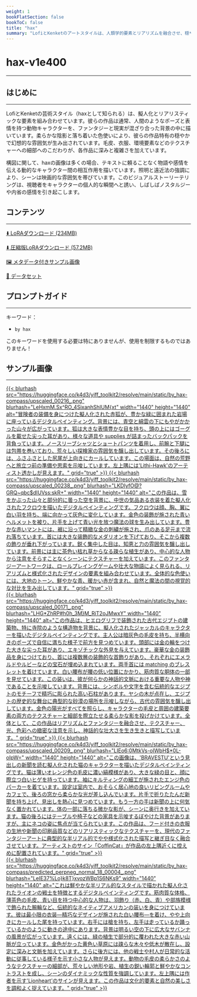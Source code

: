 ```yaml
---
weight: 1
bookFlatSection: false
bookToC: false
title: "hax"
summary: "LofiとKenketのアートスタイルは、人類学的要素とリアリズムを融合させ、穏やかで映画的なシーンの中で詳細な動物キャラクターを特徴とし、柔らかな陰影、落ち着いた色使い、そしてダイナミックな構図を通じて感情とナラティブを表現します。"
---
```


<!--markdownlint-disable MD025 MD033 -->

# hax-v1e400

---

## はじめに

---

LofiとKenketの芸術スタイル（haxとして知られる）は、擬人化とリアリスティックな要素を組み合わせています。彼らの作品は通常、人間のようなポーズと表情を持つ動物キャラクターを、ファンタジーと現実が混ざり合った背景の中に描いています。柔らかな陰影と落ち着いた色使いにより、彼らの作品特有の穏やかで幻想的な雰囲気が生み出されています。毛皮、衣服、環境要素などのテクスチャーへの細部へのこだわりが、各作品に深みと複雑さを加えています。

構図に関して、haxの画像は多くの場合、テキストに頼ることなく物語や感情を伝える動的なキャラクター間の相互作用を描いています。照明と遠近法の強調により、シーンは映画的な雰囲気を帯びています。このビジュアルストーリーテリングは、視聴者をキャラクターの個人的な瞬間へと誘い、しばしばノスタルジーや内省の感情を引き起こします。

## コンテンツ

---

[⬇️ LoRAダウンロード (234MB)](https://huggingface.co/k4d3/yiff_toolkit2/resolve/main/compass_loras/by_hax-v1e400/by_hax-v1e400.safetensors)

[⬇️ 圧縮版LoRAダウンロード (57.2MB)](https://huggingface.co/k4d3/yiff_toolkit2/resolve/main/compass_loras/by_hax-v1e400/by_hax-v1e400_frockpt1_th-3.55.safetensors)

[🖼️ メタデータ付きサンプル画像](https://huggingface.co/k4d3/yiff_toolkit2/tree/main/static/by_hax-compass)

[📐 データセット](https://huggingface.co/datasets/k4d3/by_hax)

## プロンプトガイド

---

キーワード：

- `by hax`

このキーワードを使用する必要は特にありませんが、使用を制限するものではありません！

## サンプル画像

---

<div class="image-grid">
  <div class="image-grid-container">
    <a href="https://huggingface.co/k4d3/yiff_toolkit2/resolve/main/static/by_hax-compass/upscaled_00216_.png">
      {{< blurhash
        src="https://huggingface.co/k4d3/yiff_toolkit2/resolve/main/static/by_hax-compass/upscaled_00216_.png"
        blurhash="LeHxmM.Sx^RO_4SixanhShIUM{xt"
        width="1440"
        height="1440"
        alt="冒険者の装備を身につけた擬人化された赤狐が、豊かな緑に囲まれた岩場に座っているデジタルペインティング。背景には、青空と綿雲の下にもやがかかった山々が広がっています。狐は大きな表情豊かな目を持ち、頭の上にはゴーグルを載せた尖った耳があり、様々な道具や supplies が詰まったバックパックを背負っています。ノースリーブシャツとショートパンツを着用し、前腕と下腿には包帯を巻いており、荒々しい探検家の雰囲気を醸し出しています。その後ろには、ふさふさとした尻尾が上向きにカールしています。この場面は、自然の荒野へと旅立つ前の準備や思索を示唆しています。左上隅には'Lithi-Hawk'のアーティスト透かしが見えます。"
        grid="true"
      >}}
    </a>
    <a href="https://huggingface.co/k4d3/yiff_toolkit2/resolve/main/static/by_hax-compass/upscaled_00238_.png">
      {{< blurhash
        src="https://huggingface.co/k4d3/yiff_toolkit2/resolve/main/static/by_hax-compass/upscaled_00238_.png"
        blurhash="LKDlyfO@?GRQ~qbc$dIUVss:skR+"
        width="1440"
        height="1440"
        alt="この作品は、雪をかぶった山々と部分的に曇った空を背景に、中世の気品ある衣装を着た擬人化されたフクロウを描いたデジタルペインティングです。フクロウは顔、胸、翼に白い羽を持ち、端に向かって灰色に変化しています。金色の装飾が施された青いヘルメットを被り、片手を上げて青い光を放つ魔法の球を生み出しています。豊かな赤いマントには、裾に沿って精緻な金の刺繍が施され、爪のある足元まで流れ落ちています。首には大きな装飾的なメダリオンを下げており、そこから複数の飾りが垂れ下がっています。鋭く集中した目は、知恵と力の雰囲気を醸し出しています。前景には主に茶色い枯れ草からなる疎らな植生があり、中心的な人物から注意をそらすことなくシーンにテクスチャーを加えています。このファンタジーアートワークは、ロールプレイングゲームや壮大な物語によく見られる、リアリズムと様式化されたデザインの要素を組み合わせています。全体的な色使いには、大地のトーン、鮮やかな青、暖かい赤が含まれ、自然と魔法の間の視覚的な対比を生み出しています。"
        grid="true"
      >}}
    </a>
  </div>
</div>

<div class="image-grid">
  <div class="image-grid-container">
    <a href="https://huggingface.co/k4d3/yiff_toolkit2/resolve/main/static/by_hax-compass/upscaled_00171_.png">
      {{< blurhash
        src="https://huggingface.co/k4d3/yiff_toolkit2/resolve/main/static/by_hax-compass/upscaled_00171_.png"
        blurhash="LHG*ZhRP#h0h_3M}M_RiT2oJMwxY"
        width="1440"
        height="1440"
        alt="この作品は、ヒエログリフで装飾された古代エジプトの建築物、特に寺院のような構造物を背景に、擬人化されたジャッカルのキャラクターを描いたデジタルペインティングです。主人公は暗灰色の毛皮を持ち、半横向きのポーズで自信に満ちた様子で前方を見つめています。頭部には金の輪をつけた大きな尖った耳があり、エキゾチックな外見を与えています。豪華な金の装飾品を身につけており、首には複数層の装飾的な首飾りがあり、それぞれにエメラルドやルビーなどの宝石が埋め込まれています。両手首には matching のブレスレットを着けています。白い腰布が腰の低い位置にかかり、筋肉質な胴体の一部を見せています。この装いは、彼が何らかの神話的文脈における重要な人物や神であることを示唆しています。背景には、シンボルや文字を含む伝統的なエジプトのモチーフで精巧に彫られた高い石柱があります。ヤシの木が点在し、エジプトの歴史的な舞台に典型的な砂漠の場所を示唆しながら、古代の雰囲気を醸し出しています。金色の陽光がすべてを照らし、キャラクターの毛皮と周囲の建築要素の両方のテクスチャーと細部を際立たせる柔らかな影を投げかけています。全体として、この作品はリアリズムとファンタジーを融合させ、テクスチャー、光、色彩への緻密な注意を示し、神話的な壮大さを生き生きと描写しています。"
        grid="true"
      >}}
    </a>
    <a href="https://huggingface.co/k4d3/yiff_toolkit2/resolve/main/static/by_hax-compass/upscaled_00209_.png">
      {{< blurhash
        src="https://huggingface.co/k4d3/yiff_toolkit2/resolve/main/static/by_hax-compass/upscaled_00209_.png"
        blurhash="LIEo6:0MtkVs-oIWbH$*0L-oIpW="
        width="1440"
        height="1440"
        alt="この画像は、'BRAVESTU'という見出しの新聞を読む擬人化された猫のキャラクターを描いたデジタルペインティングです。猫は薄いオレンジ色の毛皮に濃い縞模様があり、大きな緑の目と、顔に際立つ白いヒゲを持っています。袖にキルティングの細工が施されたエンジ色のパーカーを着ています。設定は室内で、おそらく居心地の良いリビングルームやカフェで、後ろの窓から柔らかな光が差し込んでいます。片手で折りたたんだ新聞を持ち上げ、見出しを熱心に見つめています。もう一方の手は新聞の上に何気なく置かれています。体の一部に落ちる微かな影が、シーンに奥行きを加えています。猫の後ろにはテーブルや椅子などの家具を示唆するぼやけた背景がありますが、主にネコの姿に焦点が当てられています。この作品は、フード付きの衣服の生地や新聞の印刷品質などのリアリスティックなテクスチャーを、現代のファンタジーアートに典型的な半リアル的でやや様式化された描写と継ぎ目なく融合させています。アーティストのサイン「CoffinCat」が作品の左上隅近くに控えめに配置されています。"
        grid="true"
      >}}
    </a>
  </div>
</div>

<div class="image-grid">
  <div class="image-grid-container">
    <a href="https://huggingface.co/k4d3/yiff_toolkit2/resolve/main/static/by_hax-compass/predicted_perpneg_normal_18_00004_.png">
      {{< blurhash
        src="https://huggingface.co/k4d3/yiff_toolkit2/resolve/main/static/by_hax-compass/predicted_perpneg_normal_18_00004_.png"
        blurhash="LeIE37%Lo}k8T}xvozWBp1S6NKs9"
        width="1440"
        height="1440"
        alt="これは鮮やかな半リアル的なスタイルで描かれた擬人化されたライオンの戦士を特徴とするデジタルペインティングです。筋肉質な体格、薄茶色の毛皮、青い目を持つ中心的な人物は、羽飾り（赤、白、青）や部族模様で飾られた腕輪など、伝統的なネイティブアメリカンの装いを身につけています。彼は最小限の衣装—精巧なデザインが施された白い腰布—を着け、やや上向きにカールした尾を持っています。右手には槍を持ち、左手は走っているか踊っているかのように動きの途中にあります。背景は明るい空の下に広大なサバンナの風景が広がっています。遠くには、緑の植生で部分的に覆われた大きな赤い山脈が立っています。金色がかった黄色い草原には疎らな木々や低木が散在し、設定に深みと文脈を加えています。さらに後方には、他の戦士や村人が日常的な活動に従事している様子を示す小さな人物が見えます。動物の毛皮の柔らかさのようなテクスチャーの細部が、荒々しい地形や岩、植生の鋭い輪郭と鮮やかなコントラストを成し、シーンのダイナミックな性質を強調しています。左上隅には作者を示す'Lionheart'のサインが見えます。この作品は文化的要素と自然の美しさを調和よく捉えています。"
        grid="true"
      >}}
    </a>
  </div>
</div>
